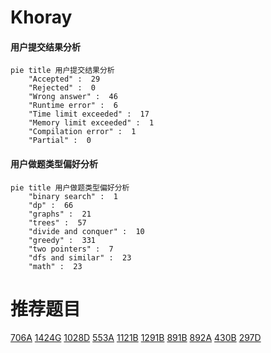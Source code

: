 # Khoray

<!-- tabs:start -->



#### **用户提交结果分析**

```mermaid
pie title 用户提交结果分析
    "Accepted" :  29
    "Rejected" :  0
    "Wrong answer" :  46
    "Runtime error" :  6
    "Time limit exceeded" :  17
    "Memory limit exceeded" :  1
    "Compilation error" :  1
    "Partial" :  0
```

#### **用户做题类型偏好分析**

```mermaid
pie title 用户做题类型偏好分析
    "binary search" :  1
    "dp" :  66
    "graphs" :  21
    "trees" :  57
    "divide and conquer" :  10
    "greedy" :  331
    "two pointers" :  7
    "dfs and similar" :  23
    "math" :  23
```



<!-- tabs:end -->
# 推荐题目
[706A](https://codeforces.com/contest/706/problem/A)
[1424G](https://codeforces.com/contest/1424/problem/G)
[1028D](https://codeforces.com/contest/1028/problem/D)
[553A](https://codeforces.com/contest/553/problem/A)
[1121B](https://codeforces.com/contest/1121/problem/B)
[1291B](https://codeforces.com/contest/1291/problem/B)
[891B](https://codeforces.com/contest/891/problem/B)
[892A](https://codeforces.com/contest/892/problem/A)
[430B](https://codeforces.com/contest/430/problem/B)
[297D](https://codeforces.com/contest/297/problem/D)
